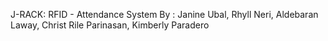 J-RACK: RFID - Attendance System
By :
Janine Ubal, 
Rhyll Neri, 
Aldebaran Laway, 
Christ Rile Parinasan, 
Kimberly Paradero
